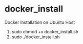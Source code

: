 # docker_install
Docker Installation on Ubuntu Host
1. sudo chmod +x docker_install.sh
2. sudo ./docker_install.sh
